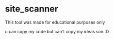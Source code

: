 # site_scanner
This tool was made for educational purposes only 

u can copy my code but can't copy my ideas son :D
